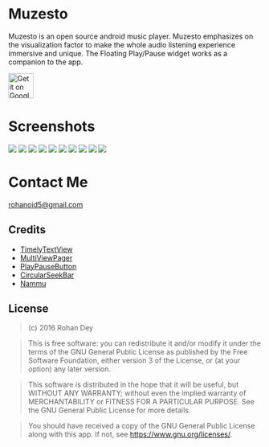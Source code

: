 # Muzesto
Muzesto is an open source android music player. Muzesto emphasizes on the visualization factor to make the whole audio listening experience immersive and unique. The Floating Play/Pause widget works as a companion to the app. 

<a href="https://play.google.com/store/apps/details?id=rohanoid5.twar"><img alt="Get it on Google Play" src="https://play.google.com/intl/en_us/badges/images/generic/en-play-badge.png" height=50px/></a>

# Screenshots
![](https://raw.githubusercontent.com/rohanoid5/Muzesto/master/Screenshot/Screenshot_1487691478.png)
![](https://raw.githubusercontent.com/rohanoid5/Muzesto/master/Screenshot/Screenshot_2016-06-22-18-16-29-968.jpg)
![](https://raw.githubusercontent.com/rohanoid5/Muzesto/master/Screenshot/Screenshot_2016-06-22-18-17-02-709.jpg)
![](https://raw.githubusercontent.com/rohanoid5/Muzesto/master/Screenshot/Screenshot_2016-06-22-18-17-52-647.jpg)
![](https://raw.githubusercontent.com/rohanoid5/Muzesto/master/Screenshot/Screenshot_2016-06-22-18-18-23-832.jpg)
![](https://raw.githubusercontent.com/rohanoid5/Muzesto/master/Screenshot/Screenshot_2016-06-22-18-19-07-785.jpg)
![](https://raw.githubusercontent.com/rohanoid5/Muzesto/master/Screenshot/Screenshot_2016-06-22-18-20-41-357.jpg)
![](https://raw.githubusercontent.com/rohanoid5/Muzesto/master/Screenshot/Screenshot_2016-06-22-18-20-48-627.jpg)
![](https://raw.githubusercontent.com/rohanoid5/Muzesto/master/Screenshot/Screenshot_2016-06-22-18-20-54-947.jpg)
![](https://raw.githubusercontent.com/rohanoid5/Muzesto/master/Screenshot/Screenshot_2016-06-23-00-36-41-263.jpg)

# Contact Me
rohanoid5@gmail.com

## Credits
* [TimelyTextView](https://github.com/adnan-SM/TimelyTextView)
* [MultiViewPager](https://github.com/Pixplicity/MultiViewPager)
* [PlayPauseButton](https://github.com/recruit-lifestyle/PlayPauseButton)
* [CircularSeekBar](https://github.com/devadvance/circularseekbar)
* [Nammu](https://github.com/tajchert/Nammu)

## License

>(c) 2016 Rohan Dey 

>This is free software: you can redistribute it and/or modify it under the terms of the GNU General Public License as published by the Free Software Foundation, either version 3 of the License, or (at your option) any later version. 

>This software is distributed in the hope that it will be useful, but WITHOUT ANY WARRANTY; without even the implied warranty of MERCHANTABILITY or FITNESS FOR A PARTICULAR PURPOSE. See the GNU General Public License for more details. 

>You should have received a copy of the GNU General Public License along with this app. If not, see <https://www.gnu.org/licenses/>.
